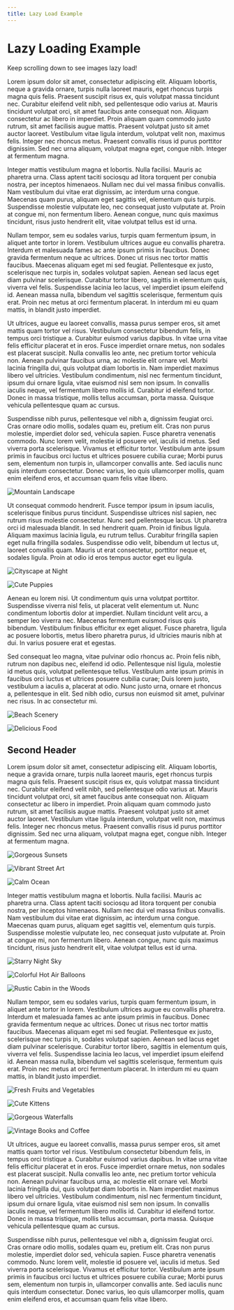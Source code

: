 ```yaml
---
title: Lazy Load Example
---
```


# Lazy Loading Example

Keep scrolling down to see images lazy load!

Lorem ipsum dolor sit amet, consectetur adipiscing elit. Aliquam lobortis, neque a gravida ornare, turpis nulla laoreet mauris, eget rhoncus turpis magna quis felis. Praesent suscipit risus ex, quis volutpat massa tincidunt nec. Curabitur eleifend velit nibh, sed pellentesque odio varius at. Mauris tincidunt volutpat orci, sit amet faucibus ante consequat non. Aliquam consectetur ac libero in imperdiet. Proin aliquam quam commodo justo rutrum, sit amet facilisis augue mattis. Praesent volutpat justo sit amet auctor laoreet. Vestibulum vitae ligula interdum, volutpat velit non, maximus felis. Integer nec rhoncus metus. Praesent convallis risus id purus porttitor dignissim. Sed nec urna aliquam, volutpat magna eget, congue nibh. Integer at fermentum magna.

Integer mattis vestibulum magna et lobortis. Nulla facilisi. Mauris ac pharetra urna. Class aptent taciti sociosqu ad litora torquent per conubia nostra, per inceptos himenaeos. Nullam nec dui vel massa finibus convallis. Nam vestibulum dui vitae erat dignissim, ac interdum urna congue. Maecenas quam purus, aliquam eget sagittis vel, elementum quis turpis. Suspendisse molestie vulputate leo, nec consequat justo vulputate at. Proin at congue mi, non fermentum libero. Aenean congue, nunc quis maximus tincidunt, risus justo hendrerit elit, vitae volutpat tellus est id urna.

Nullam tempor, sem eu sodales varius, turpis quam fermentum ipsum, in aliquet ante tortor in lorem. Vestibulum ultrices augue eu convallis pharetra. Interdum et malesuada fames ac ante ipsum primis in faucibus. Donec gravida fermentum neque ac ultrices. Donec ut risus nec tortor mattis faucibus. Maecenas aliquam eget mi sed feugiat. Pellentesque ex justo, scelerisque nec turpis in, sodales volutpat sapien. Aenean sed lacus eget diam pulvinar scelerisque. Curabitur tortor libero, sagittis in elementum quis, viverra vel felis. Suspendisse lacinia leo lacus, vel imperdiet ipsum eleifend id. Aenean massa nulla, bibendum vel sagittis scelerisque, fermentum quis erat. Proin nec metus at orci fermentum placerat. In interdum mi eu quam mattis, in blandit justo imperdiet.

Ut ultrices, augue eu laoreet convallis, massa purus semper eros, sit amet mattis quam tortor vel risus. Vestibulum consectetur bibendum felis, in tempus orci tristique a. Curabitur euismod varius dapibus. In vitae urna vitae felis efficitur placerat et in eros. Fusce imperdiet ornare metus, non sodales est placerat suscipit. Nulla convallis leo ante, nec pretium tortor vehicula non. Aenean pulvinar faucibus urna, ac molestie elit ornare vel. Morbi lacinia fringilla dui, quis volutpat diam lobortis in. Nam imperdiet maximus libero vel ultricies. Vestibulum condimentum, nisl nec fermentum tincidunt, ipsum dui ornare ligula, vitae euismod nisl sem non ipsum. In convallis iaculis neque, vel fermentum libero mollis id. Curabitur id eleifend tortor. Donec in massa tristique, mollis tellus accumsan, porta massa. Quisque vehicula pellentesque quam ac cursus.

Suspendisse nibh purus, pellentesque vel nibh a, dignissim feugiat orci. Cras ornare odio mollis, sodales quam eu, pretium elit. Cras non purus molestie, imperdiet dolor sed, vehicula sapien. Fusce pharetra venenatis commodo. Nunc lorem velit, molestie id posuere vel, iaculis id metus. Sed viverra porta scelerisque. Vivamus et efficitur tortor. Vestibulum ante ipsum primis in faucibus orci luctus et ultrices posuere cubilia curae; Morbi purus sem, elementum non turpis in, ullamcorper convallis ante. Sed iaculis nunc quis interdum consectetur. Donec varius, leo quis ullamcorper mollis, quam enim eleifend eros, et accumsan quam felis vitae libero.



![Mountain Landscape](https://source.unsplash.com/random/?mountains&width=900&height=600 "Mountains")

Ut consequat commodo hendrerit. Fusce tempor ipsum in ipsum iaculis, scelerisque finibus purus tincidunt. Suspendisse ultrices nisl sapien, nec rutrum risus molestie consectetur. Nunc sed pellentesque lacus. Ut pharetra orci id malesuada blandit. In sed hendrerit quam. Proin id finibus ligula. Aliquam maximus lacinia ligula, eu rutrum tellus. Curabitur fringilla sapien eget nulla fringilla sodales. Suspendisse odio velit, bibendum ut lectus ut, laoreet convallis quam. Mauris ut erat consectetur, porttitor neque et, sodales ligula. Proin at odio id eros tempus auctor eget eu ligula.

![Cityscape at Night](https://source.unsplash.com/random/?city,night&width=800&height=500 "City at Night")

![Cute Puppies](https://source.unsplash.com/random/?puppies&width=600&height=400 "Puppies")

Aenean eu lorem nisi. Ut condimentum quis urna volutpat porttitor. Suspendisse viverra nisl felis, ut placerat velit elementum ut. Nunc condimentum lobortis dolor at imperdiet. Nullam tincidunt velit arcu, a semper leo viverra nec. Maecenas fermentum euismod risus quis bibendum. Vestibulum finibus efficitur ex eget aliquet. Fusce pharetra, ligula ac posuere lobortis, metus libero pharetra purus, id ultricies mauris nibh at dui. In varius posuere erat et egestas.

Sed consequat leo magna, vitae pulvinar odio rhoncus ac. Proin felis nibh, rutrum non dapibus nec, eleifend id odio. Pellentesque nisl ligula, molestie id metus quis, volutpat pellentesque tellus. Vestibulum ante ipsum primis in faucibus orci luctus et ultrices posuere cubilia curae; Duis lorem justo, vestibulum a iaculis a, placerat at odio. Nunc justo urna, ornare et rhoncus a, pellentesque in elit. Sed nibh odio, cursus non euismod sit amet, pulvinar nec risus. In ac consectetur mi.

![Beach Scenery](https://source.unsplash.com/random/?beach&width=1200&height=800 "Beach")

![Delicious Food](https://source.unsplash.com/random/?food&width=700&height=500 "Food")

## Second Header

Lorem ipsum dolor sit amet, consectetur adipiscing elit. Aliquam lobortis, neque a gravida ornare, turpis nulla laoreet mauris, eget rhoncus turpis magna quis felis. Praesent suscipit risus ex, quis volutpat massa tincidunt nec. Curabitur eleifend velit nibh, sed pellentesque odio varius at. Mauris tincidunt volutpat orci, sit amet faucibus ante consequat non. Aliquam consectetur ac libero in imperdiet. Proin aliquam quam commodo justo rutrum, sit amet facilisis augue mattis. Praesent volutpat justo sit amet auctor laoreet. Vestibulum vitae ligula interdum, volutpat velit non, maximus felis. Integer nec rhoncus metus. Praesent convallis risus id purus porttitor dignissim. Sed nec urna aliquam, volutpat magna eget, congue nibh. Integer at fermentum magna.

![Gorgeous Sunsets](https://source.unsplash.com/random/?sunset&width=800&height=600 "Sunset")

![Vibrant Street Art](https://source.unsplash.com/random/?street-art&width=900&height=700 "Street Art")

![Calm Ocean](https://source.unsplash.com/random/?ocean&width=1000&height=700 "Ocean")

Integer mattis vestibulum magna et lobortis. Nulla facilisi. Mauris ac pharetra urna. Class aptent taciti sociosqu ad litora torquent per conubia nostra, per inceptos himenaeos. Nullam nec dui vel massa finibus convallis. Nam vestibulum dui vitae erat dignissim, ac interdum urna congue. Maecenas quam purus, aliquam eget sagittis vel, elementum quis turpis. Suspendisse molestie vulputate leo, nec consequat justo vulputate at. Proin at congue mi, non fermentum libero. Aenean congue, nunc quis maximus tincidunt, risus justo hendrerit elit, vitae volutpat tellus est id urna.

![Starry Night Sky](https://source.unsplash.com/random/?stars&width=1200&height=800 "Stars")

![Colorful Hot Air Balloons](https://source.unsplash.com/random/?hot-air-balloons&width=800&height=500 "Hot Air Balloons")

![Rustic Cabin in the Woods](https://source.unsplash.com/random/?cabin&width=900&height=700 "Cabin")

Nullam tempor, sem eu sodales varius, turpis quam fermentum ipsum, in aliquet ante tortor in lorem. Vestibulum ultrices augue eu convallis pharetra. Interdum et malesuada fames ac ante ipsum primis in faucibus. Donec gravida fermentum neque ac ultrices. Donec ut risus nec tortor mattis faucibus. Maecenas aliquam eget mi sed feugiat. Pellentesque ex justo, scelerisque nec turpis in, sodales volutpat sapien. Aenean sed lacus eget diam pulvinar scelerisque. Curabitur tortor libero, sagittis in elementum quis, viverra vel felis. Suspendisse lacinia leo lacus, vel imperdiet ipsum eleifend id. Aenean massa nulla, bibendum vel sagittis scelerisque, fermentum quis erat. Proin nec metus at orci fermentum placerat. In interdum mi eu quam mattis, in blandit justo imperdiet.

![Fresh Fruits and Vegetables](https://source.unsplash.com/random/?fruits,vegetables&width=700&height=500 "Fruits and Vegetables")

![Cute Kittens](https://source.unsplash.com/random/?kittens&width=600&height=400 "Kittens")

![Gorgeous Waterfalls](https://source.unsplash.com/random/?waterfall&width=1000&height=700 "Waterfalls")

![Vintage Books and Coffee](https://source.unsplash.com/random/?books,coffee&width=800&height=500 "Books and Coffee")

Ut ultrices, augue eu laoreet convallis, massa purus semper eros, sit amet mattis quam tortor vel risus. Vestibulum consectetur bibendum felis, in tempus orci tristique a. Curabitur euismod varius dapibus. In vitae urna vitae felis efficitur placerat et in eros. Fusce imperdiet ornare metus, non sodales est placerat suscipit. Nulla convallis leo ante, nec pretium tortor vehicula non. Aenean pulvinar faucibus urna, ac molestie elit ornare vel. Morbi lacinia fringilla dui, quis volutpat diam lobortis in. Nam imperdiet maximus libero vel ultricies. Vestibulum condimentum, nisl nec fermentum tincidunt, ipsum dui ornare ligula, vitae euismod nisl sem non ipsum. In convallis iaculis neque, vel fermentum libero mollis id. Curabitur id eleifend tortor. Donec in massa tristique, mollis tellus accumsan, porta massa. Quisque vehicula pellentesque quam ac cursus.

Suspendisse nibh purus, pellentesque vel nibh a, dignissim feugiat orci. Cras ornare odio mollis, sodales quam eu, pretium elit. Cras non purus molestie, imperdiet dolor sed, vehicula sapien. Fusce pharetra venenatis commodo. Nunc lorem velit, molestie id posuere vel, iaculis id metus. Sed viverra porta scelerisque. Vivamus et efficitur tortor. Vestibulum ante ipsum primis in faucibus orci luctus et ultrices posuere cubilia curae; Morbi purus sem, elementum non turpis in, ullamcorper convallis ante. Sed iaculis nunc quis interdum consectetur. Donec varius, leo quis ullamcorper mollis, quam enim eleifend eros, et accumsan quam felis vitae libero.